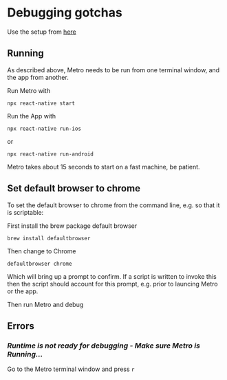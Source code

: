 # Debugging gotchas

Use the setup from [here](https://reactnative.dev/docs/environment-setup)

## Running
As described above, Metro needs to be run from one terminal window, and the app from another.

Run Metro with

```npx react-native start```

Run the App with

```npx react-native run-ios```

or

```npx react-native run-android```

Metro takes about 15 seconds to start on a fast machine, be patient.


## Set default browser to chrome

To set the default browser to chrome from the command line, e.g. so that it is scriptable:

First install the brew package default browser


```brew install defaultbrowser```

Then change to Chrome

```defaultbrowser chrome```

Which will bring up a prompt to confirm.  If a script is written to invoke this then the script should account for this prompt, e.g. prior to launcing Metro or the app.

Then run Metro and debug

## Errors

### *Runtime is not ready for debugging - Make sure Metro is Running...*

Go to the Metro terminal window and press `r`

